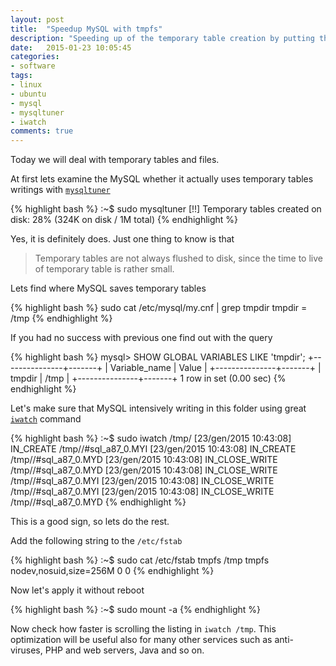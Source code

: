 ```yaml
---
layout: post
title:  "Speedup MySQL with tmpfs"
description: "Speeding up of the temporary table creation by putting the temp dir in RAM"
date:   2015-01-23 10:05:45
categories:
- software
tags:
- linux
- ubuntu
- mysql
- mysqltuner
- iwatch
comments: true
---
```


Today we will deal with temporary tables and files. 

At first lets examine the MySQL whether it actually uses temporary tables writings with [`mysqltuner`](http://mysqltuner.com/)

{% highlight bash %}
:~$ sudo mysqltuner
[!!] Temporary tables created on disk: 28% (324K on disk / 1M total)
{% endhighlight %}

Yes, it is definitely does. Just one thing to know is that

> Temporary tables are not always flushed to disk, since the time to live of temporary table is rather small.   

Lets find where MySQL saves temporary tables 

{% highlight bash %}
sudo cat /etc/mysql/my.cnf | grep tmpdir
tmpdir		= /tmp
{% endhighlight %}

If you had no success with previous one find out with the query  

{% highlight bash %}
mysql> SHOW GLOBAL VARIABLES LIKE 'tmpdir';
+---------------+-------+
| Variable_name | Value |
+---------------+-------+
| tmpdir        | /tmp  |
+---------------+-------+
1 row in set (0.00 sec)
{% endhighlight %}

Let's make sure that MySQL intensively writing in this folder using great [`iwatch`](http://iwatch.sourceforge.net/index.html) command

{% highlight bash %}
:~$ sudo iwatch /tmp/
[23/gen/2015 10:43:08] IN_CREATE /tmp//#sql_a87_0.MYI
[23/gen/2015 10:43:08] IN_CREATE /tmp//#sql_a87_0.MYD
[23/gen/2015 10:43:08] IN_CLOSE_WRITE /tmp//#sql_a87_0.MYD
[23/gen/2015 10:43:08] IN_CLOSE_WRITE /tmp//#sql_a87_0.MYI
[23/gen/2015 10:43:08] IN_CLOSE_WRITE /tmp//#sql_a87_0.MYI
[23/gen/2015 10:43:08] IN_CLOSE_WRITE /tmp//#sql_a87_0.MYD
{% endhighlight %}

This is a good sign, so lets do the rest. 

Add the following string to the `/etc/fstab`

{% highlight bash %}
:~$ sudo cat /etc/fstab
tmpfs   /tmp         tmpfs   nodev,nosuid,size=256M          0  0
{% endhighlight %}

Now let's apply it without reboot

{% highlight bash %}
:~$ sudo mount -a
{% endhighlight %}

Now check how faster is scrolling the listing in `iwatch /tmp`. 
This optimization will be useful also for many other services such as anti-viruses, PHP and web servers, Java and so on. 

